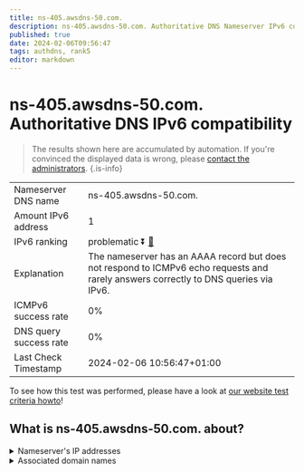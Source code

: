 ```yaml
---
title: ns-405.awsdns-50.com.
description: ns-405.awsdns-50.com. Authoritative DNS Nameserver IPv6 compatibility
published: true
date: 2024-02-06T09:56:47
tags: authdns, rank5
editor: markdown
---
```


# ns-405.awsdns-50.com. Authoritative DNS IPv6 compatibility

> The results shown here are accumulated by automation. If you're convinced the displayed data is wrong, please [contact the administrators](/howto/chat). 
{.is-info}




|   |   |
| - | - |
| Nameserver DNS name | ns-405.awsdns-50.com.
| Amount IPv6 address | 1
| IPv6 ranking | problematic :arrow_double_down: [🔗](/howto/ranking) |
| Explanation | The nameserver has an AAAA record but does not respond to ICMPv6 echo requests and rarely answers correctly to DNS queries via IPv6. |
| ICMPv6 success rate | 0%|
| DNS query success rate | 0% |
| Last Check Timestamp | 2024-02-06 10:56:47+01:00 |

To see how this test was performed, please have a look at [our website test criteria howto](/howto/testcriteria/authdns)!


## What is ns-405.awsdns-50.com. about?




<details>
<summary>Nameserver's IP addresses</summary>

2600:9000:5301:9500::1

</details>



<details>
<summary>Associated domain names</summary>

fauna.com

</details>

